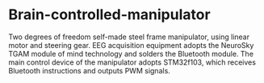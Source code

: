 # Brain-controlled-manipulator
Two degrees of freedom self-made steel frame manipulator, using linear motor and steering gear. EEG acquisition equipment adopts the NeuroSky TGAM module of mind technology and solders the Bluetooth module. The main control device of the manipulator adopts STM32f103, which receives Bluetooth instructions and outputs PWM signals.
